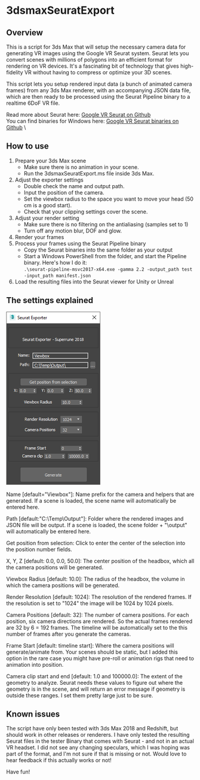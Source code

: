 # 3dsmaxSeuratExport

## Overview

This is a script for 3ds Max that will setup the necessary camera data for generating VR images using the Google VR Seurat system. Seurat lets you convert scenes with millions of polygons into an efficient format for rendering on VR devices. It's a fascinating bit of technology that gives high-fidelity VR without having to compress or optimize your 3D scenes.

This script lets you setup rendered input data (a bunch of animated camera frames) from any 3ds Max renderer, with an accompanying JSON data file, which are then ready to be processed using the Seurat Pipeline binary to a realtime 6DoF VR file.

Read more about Seurat here: [Google VR Seurat on Github](https://github.com/googlevr/seurat) \
You can find binaries for Windows here: [Google VR Seurat binaries on Github](https://github.com/ddiakopoulos/seurat/releases) \

## How to use

1. Prepare your 3ds Max scene
   * Make sure there is no animation in your scene.
   * Run the 3dsmaxSeuratExport.ms file inside 3ds Max.
2. Adjust the exporter settings
   * Double check the name and output path.
   * Input the position of the camera.
   * Set the viewbox radius to the space you want to move your head (50 cm is a good start).
   * Check that your clipping settings cover the scene.
3. Adjust your render setting
   * Make sure there is no filtering on the antialiasing (samples set to 1)
   * Turn off any motion blur, DOF and glow.
4. Render your frames
5. Process your frames using the Seurat Pipeline binary
   * Copy the Seurat binaries into the same folder as your output
   * Start a Windows PowerShell from the folder, and start the Pipeline binary. Here's how I do it: \
   `.\seurat-pipeline-msvc2017-x64.exe -gamma 2.2 -output_path test -input_path manifest.json`
6. Load the resulting files into the Seurat viewer for Unity or Unreal


## The settings explained

![3ds Max Seurat Exporter window](images/maxseuratgui.png)

Name [default="Viewbox"]: Name prefix for the camera and helpers that are generated. If a scene is loaded, the scene name will automatically be entered here.

Path [default:"C:\Temp\Output\"]: Folder where the rendered images and JSON file will be output. If a scene is loaded, the scene folder + "\output\" will automatically be entered here.

Get position from selection: Click to enter the center of the selection into the position number fields.

X, Y, Z [default: 0.0, 0.0, 50.0]: The center position of the headbox, which all the camera positions will be generated.

Viewbox Radius [default: 10.0]: The radius of the headbox, the volume in which the camera positions will be generated.

Render Resolution [default: 1024]: The resolution of the rendered frames. If the resolution is set to "1024" the image will be 1024 by 1024 pixels.

Camera Positions [default: 32]: The number of camera positions. For each position, six camera directions are rendered. So the actual frames rendered are 32 by 6 = 192 frames. The timeline will be automatically set to the this number of frames after you generate the cameras.

Frame Start [default: timeline start]: Where the camera positions will generate/animate from. Your scenes should be static, but I added this option in the rare case you might have pre-roll or animation rigs that need to animation into position.

Camera clip start and end [default: 1.0 and 100000.0]: The extent of the geometry to analyze. Seurat needs these values to figure out where the geometry is in the scene, and will return an error message if geometry is outside these ranges. I set them pretty large just to be sure.

## Known issues

The script have only been tested with 3ds Max 2018 and Redshift, but should work in other releases or renderers. I have only tested the resulting Seurat files in the tester Binary that comes with Seurat - and not in an actual VR headset. I did not see any changing speculars, which I was hoping was part of the format, and I'm not sure if that is missing or not. Would love to hear feedback if this actually works or not!

Have fun!


